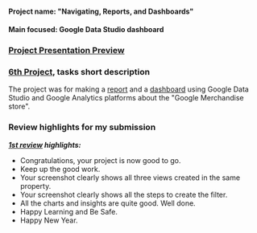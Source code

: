 #### Project name: "Navigating, Reports, and Dashboards"
#### Main focused: Google Data Studio dashboard
### [Project Presentation Preview](https://cutt.ly/6th-Project-Navigating-Reports-and-Dashboards_Presentation-Preview)
### [6th Project](https://cutt.ly/6th-Project-Navigating-Reports-and-Dashboards_Presentation-Preview), tasks short description

 The project was for making a [report](https://cutt.ly/6th-Project-Navigating-Reports-and-Dashboards_Presentation-Preview) and a [dashboard](https://cutt.ly/6th-Project-Navigating-Reports-and-Dashboards_Google-Data-Studio-Dashboard) using Google Data Studio and Google Analytics platforms about the "Google Merchandise store".

### Review highlights for my submission

*__[1st review](https://cutt.ly/6th-Project-Navigating-Reports-and-Dashboards_Review) highlights:__*

- Congratulations, your project is now good to go.
- Keep up the good work.
- Your screenshot clearly shows all three views created in the same property.
- Your screenshot clearly shows all the steps to create the filter.
- All the charts and insights are quite good. Well done.
- Happy Learning and Be Safe.
- Happy New Year.
